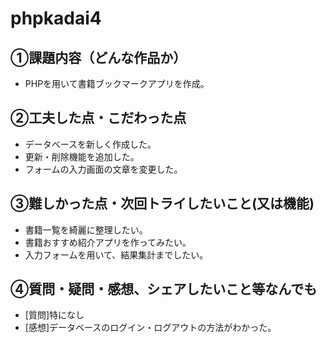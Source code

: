 # phpkadai4

## ①課題内容（どんな作品か）
- PHPを用いて書籍ブックマークアプリを作成。

## ②工夫した点・こだわった点
- データベースを新しく作成した。
- 更新・削除機能を追加した。
- フォームの入力画面の文章を変更した。

## ③難しかった点・次回トライしたいこと(又は機能)
- 書籍一覧を綺麗に整理したい。
- 書籍おすすめ紹介アプリを作ってみたい。
- 入力フォームを用いて、結果集計までしたい。

## ④質問・疑問・感想、シェアしたいこと等なんでも
- [質問]特になし
- [感想]データベースのログイン・ログアウトの方法がわかった。
